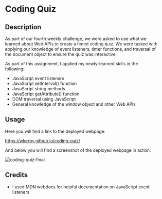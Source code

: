 # Coding Quiz
## Description

As part of our fourth weekly challenge, we were asked to use what we learned about Web APIs to create a timed coding quiz. We were tasked with applying our knowledge of event listeners, timer functions, and traversal of the document object to ensure the quiz was interactive.


As part of this assignment, I applied my newly-learned skills in the following:

- JavaScript event listeners
- JavaScript setInterval() function
- JavaScript string methods
- JavaScript getAttribute() function
- DOM traversal using JavaScript
- General knowledge of the window object and other Web APIs

## Usage

Here you will find a link to the deployed webpage:

https://wkerby.github.io/coding-quiz/

And below you will find a screenshot of the deployed webpage in action:

![coding-quiz-final](https://user-images.githubusercontent.com/101428715/214563700-3cbdb5fd-10a6-4aae-8f0b-d2b954cfd51a.png)

## Credits

- I used MDN webdocs for helpful documentation on JavaScript event listeners
